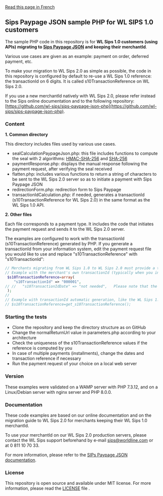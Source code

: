 [Read this page in French](README.FR.md)

## Sips Paypage JSON sample PHP for WL SIPS 1.0 customers

The sample PHP code in this repository is for **WL Sips 1.0 customers (using APIs) migrating to [Sips Paypage JSON](https://documentation.sips.worldline.com/en/WLSIPS.316-UG-Sips-Paypage-JSON.html) and keeping their merchantId**.

Various use cases are given as an example: payment on order, deferred payment, etc.

To make your migration to WL Sips 2.0 as simple as possible, the code in this repository is configured by default to re-use a WL Sips 1.0 reference: the transactionId on 6 digits. It is called s10TransactionReference on WL Sips 2.0.

If you use a new merchantId natively with WL Sips 2.0, please refer instead to the Sips online documentation and to the following repository: [https://github.com/wl-sips/sips-paypage-json-php](https://github.com/wl-sips/sips-paypage-json-php).

### Content

**1. Common directory**

This directory includes files used by various use cases.

- sealCalculationPaypageJson.php: this file includes functions to compute the seal with 2 algorithms: [HMAC-SHA-256](https://documentation.sips.worldline.com/en/WLSIPS.316-UG-Sips-Paypage-JSON.html#HMAC-SHA) and [SHA-256](https://documentation.sips.worldline.com/en/WLSIPS.316-UG-Sips-Paypage-JSON.html#SHA-256-algorithm)
- paymentResponse.php: displays the manual response following the payment request, after verifying the seal received
- flatten.php: includes various functions to return a string of characters to be sent to the WL Sips 2.0 server so as to initiate a payment with Sips Paypage JSON
- redirectionForm.php: redirection form to Sips Paypage
- transactionIdCalculation.php: if needed, generates a transactionId (s10TransactionReference for WL Sips 2.0) in the same format as the WL Sips 1.0 API.

**2. Other files**

Each file corresponds to a payment type. It includes the code that initiates the payment request and sends it to the WL Sips 2.0 server.

The examples are configured to work with the transactionId (s10TransactionReference) generated by PHP. If you generate a transactionId from your information system, edit the payment request file you would like to use and replace "s10TransactionReference" with "s10TransactionId":

```php
// Merchants migrating from WL Sips 1.0 to WL Sips 2.0 must provide a transactionId. This easily done below. (second example used as default).
// Example with the merchant's own transactionId (typically when you increment Ids from your database)
 $s10TransactionReference=array(
    "s10TransactionId" => "000001",
// //   "s10TransactionIdDate" => "not needed",   Please note that the date is not needed, WL Sips server will apply its date.
 );
//
// Example with transactionId automatic generation, like the WL Sips 1.0 API was doing.
// $s10TransactionReference=get_s10TransactionReference();
```

### Starting the tests

- Clone the repository and keep the directory structure as on GitHub
- Change the normalReturnUrl value in parameters.php according to your architecture
- Check the uniqueness of the s10TransactionReference values if the reference is computed by you
- In case of multiple payments (installments), change the dates and transaction reference if necessary
- Run the payment request of your choice on a local web server

### Version

These examples were validated on a WAMP server with PHP 7.3.12, and on a Linux/Debian server with nginx server and PHP 8.0.0.

### Documentation

These code examples are based on our online documentation and on the migration guide to WL Sips 2.0 for merchants keeping their WL Sips 1.0 merchantId.

To use your merchantId on our WL Sips 2.0 production servers, please contact the WL Sips support beforehand by e-mail [sips@worldline.com](mailto:sips@worldline.com) or at 0 811 10 70 33.

For more information, please refer to the [SIPs Paypage JSON documentation](https://documentation.sips.worldline.com/en/WLSIPS.316-UG-Sips-Paypage-JSON.html).

### License

This repository is open source and available under MIT license. For more information, please read the [LICENSE](LICENSE) file .
